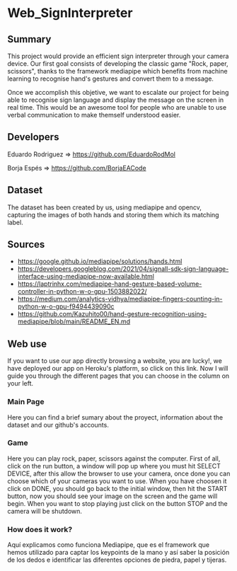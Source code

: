 # Web_SignInterpreter

## Summary

This project would provide an efficient sign interpreter through your camera device. Our first goal consists of developing the classic game "Rock, paper, scissors", thanks to the framework
mediapipe which benefits from machine learning to recognise hand's gestures and convert them to a message.

Once we accomplish this objetive, we want to escalate our project for being able to recognise sign language and display the message on the screen in real time. This would be an
awesome tool for people who are unable to use verbal communication to make themself understood easier.


## Developers

Eduardo Rodriguez => https://github.com/EduardoRodMol

Borja Espés => https://github.com/BorjaEACode

## Dataset
The dataset has been created by us, using mediapipe and opencv, capturing the images of both hands and storing them which its matching label.

## Sources

- https://google.github.io/mediapipe/solutions/hands.html
- https://developers.googleblog.com/2021/04/signall-sdk-sign-language-interface-using-mediapipe-now-available.html
- https://laptrinhx.com/mediapipe-hand-gesture-based-volume-controller-in-python-w-o-gpu-1503882022/
- https://medium.com/analytics-vidhya/mediapipe-fingers-counting-in-python-w-o-gpu-f9494439090c
- https://github.com/Kazuhito00/hand-gesture-recognition-using-mediapipe/blob/main/README_EN.md

## Web use

If you want to use our app directly browsing a website, you are lucky!, we have deployed our app on Heroku's platform, so click on this link. Now I will guide you through the different pages that you can choose in the column on your left.

### Main Page

Here you can find a brief sumary about the proyect, information about the dataset and our github's accounts.

### Game

Here you can play rock, paper, scissors against the computer.
First of all, click on the run button, a window will pop up where you must hit SELECT DEVICE, after this allow the browser to use your camera, once done you can choose which of your cameras you want to use. When you have choosen it click on DONE, you should go back to the initial window, then hit the START button, now you should see your image on the screen and the game will begin.
When you want to stop playing just click on the button STOP and the camera will be shutdown.

### How does it work?

Aquí explicamos como funciona Mediapipe, que es el framework que hemos utilizado para captar los keypoints de la mano y así saber la posición de los dedos e identificar las diferentes opciones de piedra, papel y tijeras.
